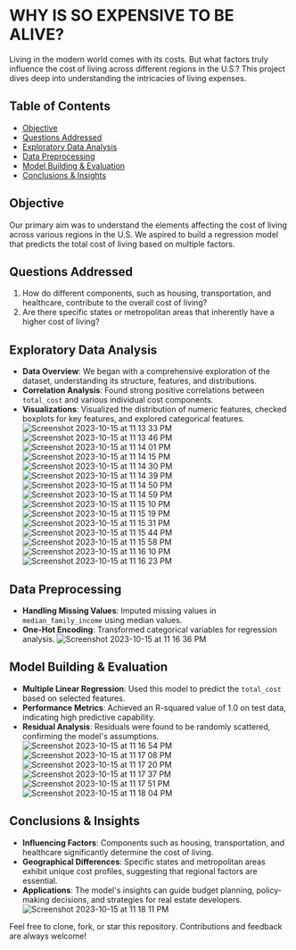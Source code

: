 # WHY IS SO EXPENSIVE TO BE ALIVE?

Living in the modern world comes with its costs. But what factors truly influence the cost of living across different regions in the U.S.? This project dives deep into understanding the intricacies of living expenses.

## Table of Contents
- [Objective](#objective)
- [Questions Addressed](#questions-addressed)
- [Exploratory Data Analysis](#exploratory-data-analysis)
- [Data Preprocessing](#data-preprocessing)
- [Model Building & Evaluation](#model-building--evaluation)
- [Conclusions & Insights](#conclusions--insights)

## Objective
Our primary aim was to understand the elements affecting the cost of living across various regions in the U.S. We aspired to build a regression model that predicts the total cost of living based on multiple factors.

## Questions Addressed
1. How do different components, such as housing, transportation, and healthcare, contribute to the overall cost of living?
2. Are there specific states or metropolitan areas that inherently have a higher cost of living?

## Exploratory Data Analysis
- **Data Overview**: We began with a comprehensive exploration of the dataset, understanding its structure, features, and distributions.
- **Correlation Analysis**: Found strong positive correlations between `total_cost` and various individual cost components.
- **Visualizations**: Visualized the distribution of numeric features, checked boxplots for key features, and explored categorical features.
![Screenshot 2023-10-15 at 11 13 33 PM](https://github.com/axhoang/living_costs_regression_project/assets/117322132/afde2eac-ab07-4d26-a46d-02ee8c03712b)
![Screenshot 2023-10-15 at 11 13 46 PM](https://github.com/axhoang/living_costs_regression_project/assets/117322132/04172d02-1ccc-4f96-bd1d-d301be52dfb2)
![Screenshot 2023-10-15 at 11 14 01 PM](https://github.com/axhoang/living_costs_regression_project/assets/117322132/e9e2a438-c5dd-498d-9e46-cff5d9fcebe2)
![Screenshot 2023-10-15 at 11 14 15 PM](https://github.com/axhoang/living_costs_regression_project/assets/117322132/9b363335-6ced-4537-a4da-1a514d187425)
![Screenshot 2023-10-15 at 11 14 30 PM](https://github.com/axhoang/living_costs_regression_project/assets/117322132/f3e4f104-d1bf-477a-abce-5166898fba1b)
![Screenshot 2023-10-15 at 11 14 39 PM](https://github.com/axhoang/living_costs_regression_project/assets/117322132/74668145-95ae-455a-bd2f-4586bdc5037c)
![Screenshot 2023-10-15 at 11 14 50 PM](https://github.com/axhoang/living_costs_regression_project/assets/117322132/cf1cf25e-f4ed-4f2b-916d-59b734fc6ad5)
![Screenshot 2023-10-15 at 11 14 59 PM](https://github.com/axhoang/living_costs_regression_project/assets/117322132/d71ad4f3-9cc8-43da-81d3-ec1228b9f8f5)
![Screenshot 2023-10-15 at 11 15 10 PM](https://github.com/axhoang/living_costs_regression_project/assets/117322132/536b2496-e48d-4688-9598-de004f789957)
![Screenshot 2023-10-15 at 11 15 19 PM](https://github.com/axhoang/living_costs_regression_project/assets/117322132/3d31bc48-4092-4469-81a0-33e9c524f3af)
![Screenshot 2023-10-15 at 11 15 31 PM](https://github.com/axhoang/living_costs_regression_project/assets/117322132/56e1e065-8a97-4215-9ab6-72e2eea5546d)
![Screenshot 2023-10-15 at 11 15 44 PM](https://github.com/axhoang/living_costs_regression_project/assets/117322132/0af98ec2-3668-49cb-8f3c-da52b1b2774f)
![Screenshot 2023-10-15 at 11 15 58 PM](https://github.com/axhoang/living_costs_regression_project/assets/117322132/983618cd-0018-472d-973f-3da64c26c6a8)
![Screenshot 2023-10-15 at 11 16 10 PM](https://github.com/axhoang/living_costs_regression_project/assets/117322132/f49a6e83-58c8-478a-b793-259014fad726)
![Screenshot 2023-10-15 at 11 16 23 PM](https://github.com/axhoang/living_costs_regression_project/assets/117322132/de4874bc-5053-46d0-a39f-2379fcdedb5d)

## Data Preprocessing
- **Handling Missing Values**: Imputed missing values in `median_family_income` using median values.
- **One-Hot Encoding**: Transformed categorical variables for regression analysis.
![Screenshot 2023-10-15 at 11 16 36 PM](https://github.com/axhoang/living_costs_regression_project/assets/117322132/6e3cfb8c-893c-4759-bc33-693f7f2d3588)

## Model Building & Evaluation
- **Multiple Linear Regression**: Used this model to predict the `total_cost` based on selected features.
- **Performance Metrics**: Achieved an R-squared value of 1.0 on test data, indicating high predictive capability.
- **Residual Analysis**: Residuals were found to be randomly scattered, confirming the model's assumptions.
![Screenshot 2023-10-15 at 11 16 54 PM](https://github.com/axhoang/living_costs_regression_project/assets/117322132/18b39f9a-916e-466c-8496-35ae3e7333af)
![Screenshot 2023-10-15 at 11 17 08 PM](https://github.com/axhoang/living_costs_regression_project/assets/117322132/3cdd02ce-2034-4160-b171-01d4e4219b06)
![Screenshot 2023-10-15 at 11 17 20 PM](https://github.com/axhoang/living_costs_regression_project/assets/117322132/7c3c3f4a-4039-415a-8542-10ae6c34b0ec)
![Screenshot 2023-10-15 at 11 17 37 PM](https://github.com/axhoang/living_costs_regression_project/assets/117322132/5c9c029f-6cce-4483-b79d-f0f0181056f2)
![Screenshot 2023-10-15 at 11 17 51 PM](https://github.com/axhoang/living_costs_regression_project/assets/117322132/129191ef-5891-4274-b38a-79370403601f)
![Screenshot 2023-10-15 at 11 18 04 PM](https://github.com/axhoang/living_costs_regression_project/assets/117322132/39c710ea-3631-4ea4-ac15-87e9f02692c0)

## Conclusions & Insights
- **Influencing Factors**: Components such as housing, transportation, and healthcare significantly determine the cost of living.
- **Geographical Differences**: Specific states and metropolitan areas exhibit unique cost profiles, suggesting that regional factors are essential.
- **Applications**: The model's insights can guide budget planning, policy-making decisions, and strategies for real estate developers.
![Screenshot 2023-10-15 at 11 18 11 PM](https://github.com/axhoang/living_costs_regression_project/assets/117322132/c0e185d4-67a4-4d82-9eb6-5c92a9f8bbcc)






Feel free to clone, fork, or star this repository. Contributions and feedback are always welcome!
